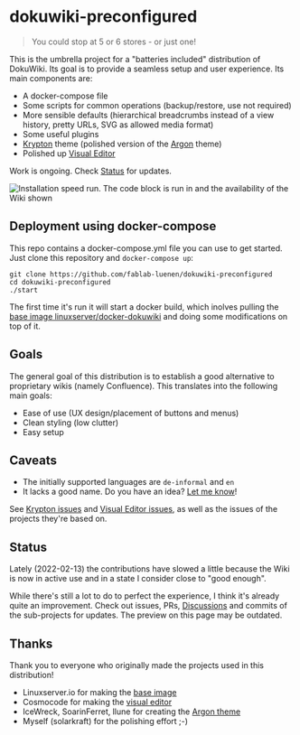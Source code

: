 # dokuwiki-preconfigured

> You could stop at 5 or 6 stores - or just  one!

This is the umbrella project for a "batteries included" distribution of DokuWiki. Its goal is to provide a seamless setup and user experience. Its main components are: 

- A docker-compose file
- Some scripts for common operations (backup/restore, use not required)
- More sensible defaults (hierarchical breadcrumbs instead of a view history, pretty URLs, SVG as allowed media format)
- Some useful plugins
- [Krypton](https://github.com/FabLab-Luenen/dokuwiki-krypton) theme (polished version of the [Argon](https://www.dokuwiki.org/template:argon) theme)
- Polished up [Visual Editor](https://github.com/FabLab-Luenen/dokuwiki-visual-editor)

Work is ongoing. Check [Status](#status) for updates. 

![Installation speed run. The code block is run in and the availability of the Wiki shown](https://i.imgur.com/DxJvmRL.gif)

## Deployment using docker-compose

This repo contains a docker-compose.yml file you can use to get started. Just clone this repository and `docker-compose up`:

```
git clone https://github.com/fablab-luenen/dokuwiki-preconfigured
cd dokuwiki-preconfigured
./start
```

The first time it's run it will start a docker build, which inolves pulling the [base image linuxserver/docker-dokuwiki](https://github.com/linuxserver/docker-dokuwiki) and doing some modifications on top of it. 

## Goals

The general goal of this distribution is to establish a good alternative to proprietary wikis (namely Confluence). This translates into the following main goals:

- Ease of use (UX design/placement of buttons and menus)
- Clean styling (low clutter)
- Easy setup

## Caveats

- The initially supported languages are `de-informal` and `en`
- It lacks a good name. Do you have an idea? [Let me know](https://github.com/fablab-luenen/dokuwiki-preconfigured/discussions/34)!

See [Krypton issues](https://github.com/fablab-luenen/dokuwiki-krypton/issues) and [Visual Editor issues](https://github.com/fablab-luenen/dokuwiki-visual-editor/issues), as well as the issues of the projects they're based on. 

## Status

Lately (2022-02-13) the contributions have slowed a little because the Wiki is now in active use and in a state I consider close to "good enough". 

While there's still a lot to do to perfect the experience, I think it's already quite an improvement. Check out issues, PRs, [Discussions](https://github.com/fablab-luenen/dokuwiki-preconfigured/discussions/18) and commits of the sub-projects for updates. The preview on this page may be outdated. 

## Thanks

Thank you to everyone who originally made the projects used in this distribution!

- Linuxserver.io for making the [base image](https://github.com/linuxserver/docker-dokuwiki)
- Cosmocode for making the [visual editor](https://github.com/cosmocode/dokuwiki-plugin-prosemirror)
- IceWreck, SoarinFerret, llune for creating the [Argon theme](https://github.com/IceWreck/Argon-Dokuwiki-Template)
- Myself (solarkraft) for the polishing effort ;-)
